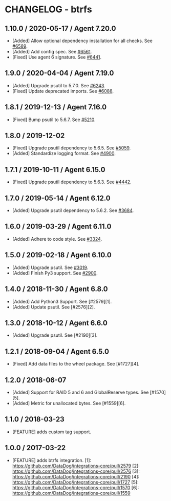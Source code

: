 # CHANGELOG - btrfs

## 1.10.0 / 2020-05-17 / Agent 7.20.0

* [Added] Allow optional dependency installation for all checks. See [#6589](https://github.com/DataDog/integrations-core/pull/6589).
* [Added] Add config spec. See [#6561](https://github.com/DataDog/integrations-core/pull/6561).
* [Fixed] Use agent 6 signature. See [#6441](https://github.com/DataDog/integrations-core/pull/6441).

## 1.9.0 / 2020-04-04 / Agent 7.19.0

* [Added] Upgrade psutil to 5.7.0. See [#6243](https://github.com/DataDog/integrations-core/pull/6243).
* [Fixed] Update deprecated imports. See [#6088](https://github.com/DataDog/integrations-core/pull/6088).

## 1.8.1 / 2019-12-13 / Agent 7.16.0

* [Fixed] Bump psutil to 5.6.7. See [#5210](https://github.com/DataDog/integrations-core/pull/5210).

## 1.8.0 / 2019-12-02

* [Fixed] Upgrade psutil dependency to 5.6.5. See [#5059](https://github.com/DataDog/integrations-core/pull/5059).
* [Added] Standardize logging format. See [#4900](https://github.com/DataDog/integrations-core/pull/4900).

## 1.7.1 / 2019-10-11 / Agent 6.15.0

* [Fixed] Upgrade psutil dependency to 5.6.3. See [#4442](https://github.com/DataDog/integrations-core/pull/4442).

## 1.7.0 / 2019-05-14 / Agent 6.12.0

* [Added] Upgrade psutil dependency to 5.6.2. See [#3684](https://github.com/DataDog/integrations-core/pull/3684).

## 1.6.0 / 2019-03-29 / Agent 6.11.0

* [Added] Adhere to code style. See [#3324](https://github.com/DataDog/integrations-core/pull/3324).

## 1.5.0 / 2019-02-18 / Agent 6.10.0

* [Added] Upgrade psutil. See [#3019](https://github.com/DataDog/integrations-core/pull/3019).
* [Added] Finish Py3 support. See [#2900](https://github.com/DataDog/integrations-core/pull/2900).

## 1.4.0 / 2018-11-30 / Agent 6.8.0

* [Added] Add Python3 Support. See [#2579][1].
* [Added] Update psutil. See [#2576][2].

## 1.3.0 / 2018-10-12 / Agent 6.6.0

* [Added] Upgrade psutil. See [#2190][3].

## 1.2.1 / 2018-09-04 / Agent 6.5.0

* [Fixed] Add data files to the wheel package. See [#1727][4].

## 1.2.0 / 2018-06-07

* [Added] Support for RAID 5 and 6 and GlobalReserve types. See [#1570][5].
* [Added] Metric for unallocated bytes. See [#1559][6].

## 1.1.0 / 2018-03-23

* [FEATURE] adds custom tag support.

## 1.0.0 / 2017-03-22

* [FEATURE] adds btrfs integration.
[1]: https://github.com/DataDog/integrations-core/pull/2579
[2]: https://github.com/DataDog/integrations-core/pull/2576
[3]: https://github.com/DataDog/integrations-core/pull/2190
[4]: https://github.com/DataDog/integrations-core/pull/1727
[5]: https://github.com/DataDog/integrations-core/pull/1570
[6]: https://github.com/DataDog/integrations-core/pull/1559
